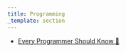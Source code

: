 ```yaml
---
title: Programming
_template: section
---
```


- [Every Programmer Should Know 🤔](https://github.com/mr-mig/every-programmer-should-know)